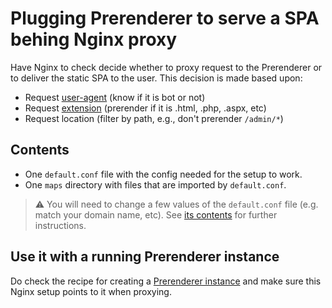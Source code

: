 # Plugging Prerenderer to serve a SPA behing Nginx proxy

Have Nginx to check decide whether to proxy request to the Prerenderer or to deliver the static SPA to the user. This decision is made based upon:

- Request [user-agent](https://github.com/duartealexf/seo-prerenderer/blob/master/recipes/nginx-proxy/maps/bots.map) (know if it is bot or not)
- Request [extension](https://github.com/duartealexf/seo-prerenderer/blob/master/recipes/nginx-proxy/maps/extensions.map) (prerender if it is .html, .php, .aspx, etc)
- Request location (filter by path, e.g., don't prerender `/admin/*`)

## Contents

- One `default.conf` file with the config needed for the setup to work.
- One `maps` directory with files that are imported by `default.conf`.

> ⚠️ You will need to change a few values of the `default.conf` file (e.g. match your domain name, etc). See [its contents](https://github.com/duartealexf/seo-prerenderer/blob/master/recipes/nginx-proxy/default.conf) for further instructions.

## Use it with a running Prerenderer instance

Do check the recipe for creating a [Prerenderer instance](https://github.com/duartealexf/seo-prerenderer/blob/master/recipes/prerenderer-behind-proxy) and make sure this Nginx setup points to it when proxying.
